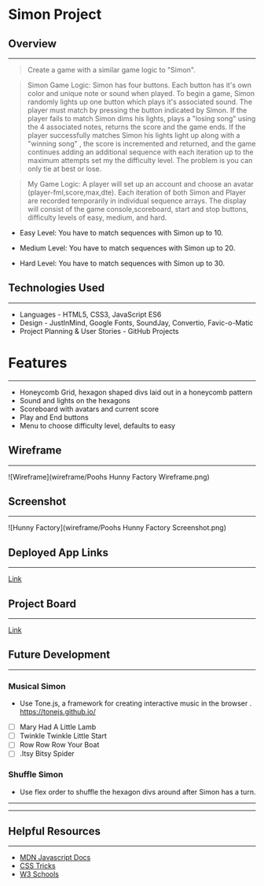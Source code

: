 # Simon Project 

## Overview
---
> Create a game with a similar game logic to "Simon".

> Simon Game Logic: Simon has four buttons. Each button has it's own color and unique note or sound when played. To begin a game, Simon randomly lights up one button which plays it's associated sound. The player must match by pressing the button indicated by Simon. If the player fails to match Simon dims his lights, plays a "losing song" using the 4 associated notes, returns the score and the game ends. If the player successfully matches Simon his lights light up along with a "winning song" , the score is incremented and returned, and the game continues adding an additional sequence with each iteration up to the maximum attempts set my the difficulty level. The problem is you can only tie at best or lose.

> My Game Logic: A player will set up an account and choose an avatar (player-fml,score,max,dte). Each iteration of both Simon and Player are recorded temporarily in individual sequence arrays. The display will consist of the game console,scoreboard, start and stop buttons, difficulty levels of easy, medium, and hard.

* Easy Level: You have to match sequences with Simon up to 10.

* Medium Level: You have to match sequences with Simon up to 20.

* Hard Level: You have to match sequences with Simon up to 30.


## Technologies Used
---
* Languages - HTML5, CSS3, JavaScript ES6
* Design - JustInMind, Google Fonts, SoundJay, Convertio, Favic-o-Matic
* Project Planning & User Stories - GitHub Projects


# Features
---
* Honeycomb Grid, hexagon shaped divs laid out in a honeycomb pattern
* Sound and lights on the hexagons
* Scoreboard with avatars and current score
* Play and End buttons
* Menu to choose difficulty level, defaults to easy

## Wireframe
---
![Wireframe](wireframe/Poohs Hunny Factory Wireframe.png)

## Screenshot
---
![Hunny Factory](wireframe/Poohs Hunny Factory Screenshot.png)

## Deployed App Links
---
[Link](https://hunny-factory.netlify.com/#redhex)

## Project Board
---
[Link](https://github.com/rosemariburton/project-1/projects/1)

## Future Development
---
### Musical Simon
- Use Tone.js, a framework for creating interactive music in the browser . https://tonejs.github.io/

- [ ] Mary Had A Little Lamb
- [ ] Twinkle Twinkle Little Start
- [ ] Row Row Row Your Boat
- [ ] .Itsy Bitsy Spider

### Shuffle Simon
- Use flex order to shuffle the hexagon divs around after Simon has a turn.
---
---
## Helpful Resources
---
* [MDN Javascript Docs](https://developer.mozilla.org/en-US/docs/Web/JavaScript)
* [CSS Tricks](https://css-tricks.com)
* [W3 Schools](https://www.w3schools.com)
